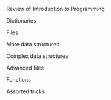 Review of Introduction to Programming

Dictionaries

Files

More data structures

Complex data structures

Advanced files

Functions

Assorted tricks
